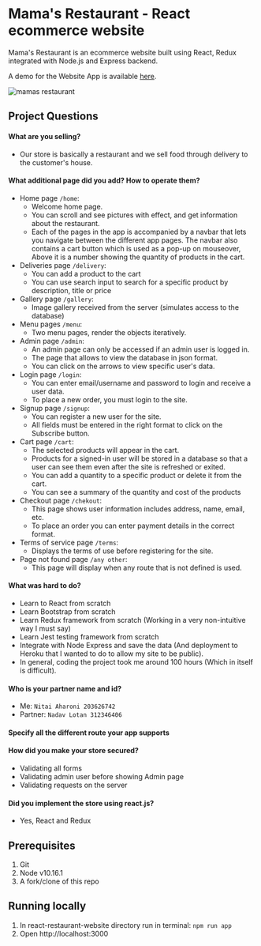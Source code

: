 # Mama's Restaurant - React ecommerce website
Mama's Restaurant is an ecommerce website built using React, Redux integrated with Node.js and Express backend.

A demo for the Website App is available [here](https://mamas-restaurant-app.herokuapp.com/).

![mamas restaurant](website.gif "mamas restaurant")

## Project Questions

#### What are you selling?
* Our store is basically a restaurant and we sell food through delivery to the customer's house.
#### What additional page did you add? How to operate them?
* Home page `/home`:
    * Welcome home page.
    * You can scroll and see pictures with effect, and get information about the restaurant.
    * Each of the pages in the app is accompanied by a navbar that lets you navigate between the different app pages. The navbar also contains a cart button which is used as a pop-up on mouseover, Above it is a number showing the quantity of products in the cart.
* Deliveries page `/delivery`:
    * You can add a product to the cart
    * You can use search input to search for a specific product by description, title or price
* Gallery page `/gallery`:
    * Image gallery received from the server (simulates access to the database)
* Menu pages `/menu`:
    * Two menu pages, render the objects iteratively.
* Admin page `/admin`:
    * An admin page can only be accessed if an admin user is logged in.
    * The page that allows to view the database in json format.
    * You can click on the arrows to view specific user's data.
* Login page `/login`:
    * You can enter email/username and password to login and receive a user data.
    * To place a new order, you must login to the site.
* Signup page `/signup`:
    * You can register a new user for the site.
    * All fields must be entered in the right format to click on the Subscribe button.
* Cart page `/cart`:
    * The selected products will appear in the cart.
    * Products for a signed-in user will be stored in a database so that a user can see them even after the site is refreshed or exited.
    * You can add a quantity to a specific product or delete it from the cart.
    * You can see a summary of the quantity and cost of the products
* Checkout page `/chekout`:
    * This page shows user information includes address, name, email, etc.
    * To place an order you can enter payment details in the correct format.
* Terms of service page `/terms`:
    * Displays the terms of use before registering for the site.
* Page not found page `/any other`:
    * This page will display when any route that is not defined is used.

#### What was hard to do?
* Learn to React from scratch
* Learn Bootstrap from scratch
* Learn Redux framework from scratch (Working in a very non-intuitive way I must say)
* Learn Jest testing framework from scratch
* Integrate with Node Express and save the data (And deployment to Heroku that I wanted to do to allow my site to be public).
* In general, coding the project took me around 100 hours (Which in itself is difficult).

#### Who is your partner name and id?
* Me: `Nitai Aharoni 203626742`
* Partner: `Nadav Lotan 312346406`

#### Specify all the different route your app supports
#### How did you make your store secured?
* Validating all forms
* Validating admin user before showing Admin page
* Validating requests on the server

#### Did you implement the store using react.js? 
* Yes, React and Redux

## Prerequisites
1. Git
2. Node v10.16.1
3. A fork/clone of this repo

## Running locally
1. In react-restaurant-website directory run in terminal: `npm run app`
2. Open http://localhost:3000

